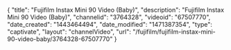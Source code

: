 {
    "title": "Fujifilm Instax Mini 90 Video (Baby)",
    "description": "Fujifilm Instax Mini 90 Video (Baby)",
    "channelid": "3764328",
    "videoid": "67507770",
    "date_created": "1443464494",
    "date_modified": "1471387354",
    "type": "captivate",
    "layout": "channelVideo",
    "url": "\/fujifilm\/fujifilm-instax-mini-90-video-baby\/3764328-67507770"
}